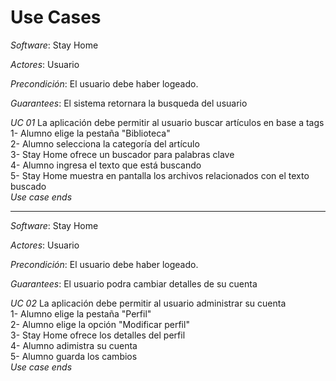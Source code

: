 # Use Cases

*Software*: Stay Home 

*Actores*: Usuario

*Precondición*: El usuario debe haber logeado. 

*Guarantees*: El sistema retornara la busqueda del usuario

*UC 01* La aplicación debe permitir al usuario buscar artículos en base a tags<br/> 
1- Alumno elige la pestaña "Biblioteca"<br/>
2- Alumno selecciona la categoría del artículo<br/>
3- Stay Home ofrece un buscador para palabras clave<br/>
4- Alumno ingresa el texto que está buscando<br/>
5- Stay Home muestra en pantalla los archivos relacionados con el texto buscado<br/>
*Use case ends*

-----------------------------------------------------------------------------

*Software*: Stay Home 

*Actores*: Usuario

*Precondición*: El usuario debe haber logeado. 

*Guarantees*: El usuario podra cambiar detalles de su cuenta

*UC 02* La aplicación debe permitir al usuario administrar su cuenta<br/>
1- Alumno elige la pestaña "Perfil"<br/>
2- Alumno elige la opción "Modificar perfil"<br/>
3- Stay Home ofrece los detalles del perfil<br/>
4- Alumno adimistra su cuenta<br/>
5- Alumno guarda los cambios<br/>
*Use case ends*
